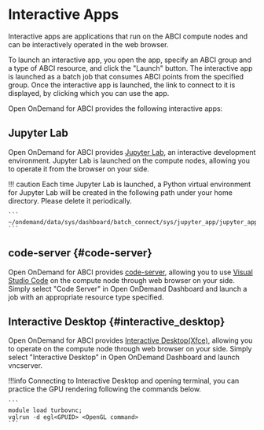 # Interactive Apps

Interactive apps are applications that run on the ABCI compute nodes and can be interactively operated in the web browser.

To launch an interactive app, you open the app, specify an ABCI group and a type of ABCI resource, and click the "Launch" button.
The interactive app is launched as a batch job that consumes ABCI points from the specified group.
Once the interactive app is launched, the link to connect to it is displayed, by clicking which you can use the app.

Open OnDemand for ABCI provides the following interactive apps:

## Jupyter Lab

Open OnDemand for ABCI provides [Jupyter Lab](https://jupyter.org/), an interactive development environment.
Jupyter Lab is launched on the compute nodes, allowing you to operate it from the browser on your side.

!!! caution
    Each time Jupyter Lab is launched, a Python virtual environment for Jupyter Lab will be created in the following path under your home directory. Please delete it periodically.

    ```
    ~/ondemand/data/sys/dashboard/batch_connect/sys/jupyter_app/jupyter_app/output/
    ```

## code-server {#code-server}

Open OnDemand for ABCI provides [code-server](https://github.com/coder/code-server), allowing you to use [Visual Studio Code](https://github.com/Microsoft/vscode) on the compute node through web browser on your side. Simply select "Code Server" in Open OnDemand Dashboard and launch a job with an appropriate resource type specified.

## Interactive Desktop {#interactive_desktop}

Open OnDemand for ABCI provides [Interactive Desktop(Xfce)](https://www.xfce.org/?lang=en), allowing you to operate on the compute node through web browser on your side. Simply select "Interactive Desktop" in Open OnDemand Dashboard and launch vncserver.

!!!info
    Connecting to Interactive Desktop and opening terminal, you can practice the GPU rendering following the commands below.

    ```
    module load turbovnc;
    vglrun -d egl<GPUID> <OpenGL command>
    ```


